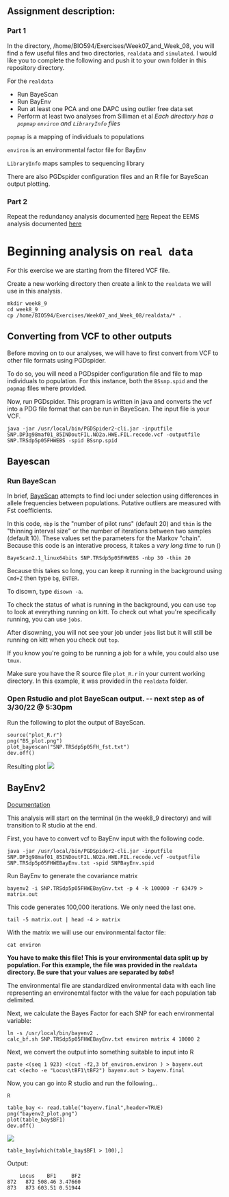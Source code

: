 ## Assignment description:

### Part 1
In the directory, /home/BIO594/Exercises/Week07_and_Week_08, you will find a few useful files and two directories, `realdata` and `simulated`. I would like you to complete the following and push it to your own folder in this repository directory.

For the `realdata`
- Run BayeScan
- Run BayEnv
- Run at least one PCA and one DAPC using outlier free data set
- Perform at least two analyses from Silliman et al
*Each directory has a `popmap` `environ` and `LibraryInfo` files*

`popmap` is a mapping of individuals to populations

`environ` is an environmental factor file for BayEnv

`LibraryInfo` maps samples to sequencing library

There are also PGDspider configuration files and an R file for BayeScan output plotting.

### Part 2
Repeat the redundancy analysis documented [here](https://github.com/amyzyck/EecSeq_NB_EasternOyster/blob/master/Analysis/PopGen_SeaGen_Analyses/RedundancyAnalysis/RDA_Outlier_Hap.Rmd)
Repeat the EEMS analysis documented [here](https://github.com/amyzyck/EecSeq_NB_EasternOyster/blob/master/Analysis/PopGen_SeaGen_Analyses/EEMS/NB_EEMS_OutlierHap.md)

# Beginning analysis on `real data`
For this exercise we are starting from the filtered VCF file. 

Create a new working directory then create a link to the `realdata` we will use in this analysis.
```
mkdir week8_9
cd week8_9
cp /home/BIO594/Exercises/Week07_and_Week_08/realdata/* .
```

## Converting from VCF to other outputs
Before moving on to our analyses, we will have to first convert from VCF to other file formats using PGDspider.

To do so, you will need a PGDspider configuration file and file to map individuals to population. For this instance, both the `BSsnp.spid` and the `popmap` files where provided.

Now, run PGDspider. This program is written in java and converts the vcf into a PDG file format that can be run in BayeScan.
The input file is your VCF.
```
java -jar /usr/local/bin/PGDSpider2-cli.jar -inputfile SNP.DP3g98maf01_85INDoutFIL.NO2a.HWE.FIL.recode.vcf -outputfile SNP.TRSdp5p05FHWEBS -spid BSsnp.spid
```

## Bayescan
### Run BayeScan
In brief, [BayeScan](http://cmpg.unibe.ch/software/BayeScan/) attempts to find loci under selection using differences in allele frequencies between populations. Putative outliers are measured with Fst coefficients.

In this code, `nbp` is the "number of pilot runs" (default 20) and `thin` is the "thinning interval size" or the number of iterations between two samples (default 10). These values set the parameters for the Markov "chain". Because this code is an interative process, it takes a *very long time* to run ()
```
BayeScan2.1_linux64bits SNP.TRSdp5p05FHWEBS -nbp 30 -thin 20
```

Because this takes so long, you can keep it running in the background using `Cmd+Z` then type `bg`, `ENTER`. 

To disown, type `disown -a`. 

To check the status of what is running in the background, you can use `top` to look at everything running on kitt. To check out what you're specifically running, you can use `jobs`.

After disowning, you will not see your job under `jobs` list but it will still be running on kitt when you check out `top`.

If you know you're going to be running a job for a while, you could also use `tmux`. 

Make sure you have the R source file `plot_R.r` in your current working directory. In this example, it was provided in the `realdata` folder. 

### Open Rstudio and plot BayeScan output. -- next step as of 3/30/22 @ 5:30pm
Run the following to plot the output of BayeScan.
```
source("plot_R.r")
png("BS_plot.png") 
plot_bayescan("SNP.TRSdp5p05FH_fst.txt")
dev.off()
```

Resulting plot
![](figures/BS_plot.png)


## BayEnv2
[Documentation](https://bitbucket.org/tguenther/bayenv2_public/src)

This analysis will start on the terminal (in the week8_9 directory) and will transition to R studio at the end.

First, you have to convert vcf to BayEnv input with the following code.
```
java -jar /usr/local/bin/PGDSpider2-cli.jar -inputfile SNP.DP3g98maf01_85INDoutFIL.NO2a.HWE.FIL.recode.vcf -outputfile SNP.TRSdp5p05FHWEBayEnv.txt -spid SNPBayEnv.spid
```

Run BayEnv to generate the covariance matrix

`bayenv2 -i SNP.TRSdp5p05FHWEBayEnv.txt -p 4 -k 100000 -r 63479 > matrix.out`

This code generates 100,000 iterations.  We only need the last one.

`tail -5 matrix.out | head -4 > matrix`

With the matrix we will use our environmental factor file:

`cat environ` 

**You have to make this file! This is your environmental data split up by population. For this example, the file was provided in the `realdata` directory. Be sure that your values are separated by *tabs*!**

The environmental file are standardized environmental data with each line representing an environemtal factor with the value for each population tab delimited.  

Next, we calculate the Bayes Factor for each SNP for each environmental variable:

```
ln -s /usr/local/bin/bayenv2 .
calc_bf.sh SNP.TRSdp5p05FHWEBayEnv.txt environ matrix 4 10000 2
```

Next, we convert the output into something suitable to input into R
```
paste <(seq 1 923) <(cut -f2,3 bf_environ.environ ) > bayenv.out
cat <(echo -e "Locus\tBF1\tBF2") bayenv.out > bayenv.final
```

Now, you can go into R studio and run the following...

`R`

```
table_bay <- read.table("bayenv.final",header=TRUE)
png("bayenv2_plot.png")
plot(table_bay$BF1)
dev.off()
```
![](figures/bayenv2_plot.png)

```
table_bay[which(table_bay$BF1 > 100),]
```
Output:

```
    Locus    BF1     BF2
872   872 508.46 3.47660
873   873 603.51 0.51944
```